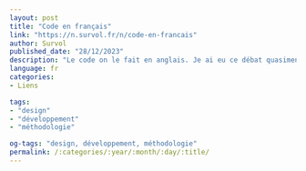 ```yaml
---
layout: post
title: "Code en français"
link: "https://n.survol.fr/n/code-en-francais"
author: Survol
published_date: "28/12/2023"
description: "Le code on le fait en anglais. Je ai eu ce débat quasi­ment dans chaque équipe que j’ai traversé. Les réponses n’ont pas toujours été les mêmes et — sans vous dire quoi faire dans votre situa­tion spéci­fique, bien que mon avis géné­rique soit assez tran­ché — je peux au moins parta­ger les expé­riences."
language: fr
categories:
- Liens

tags:
- "design"
- "développement"
- "méthodologie"

og-tags: "design, développement, méthodologie"
permalink: /:categories/:year/:month/:day/:title/
---
```


